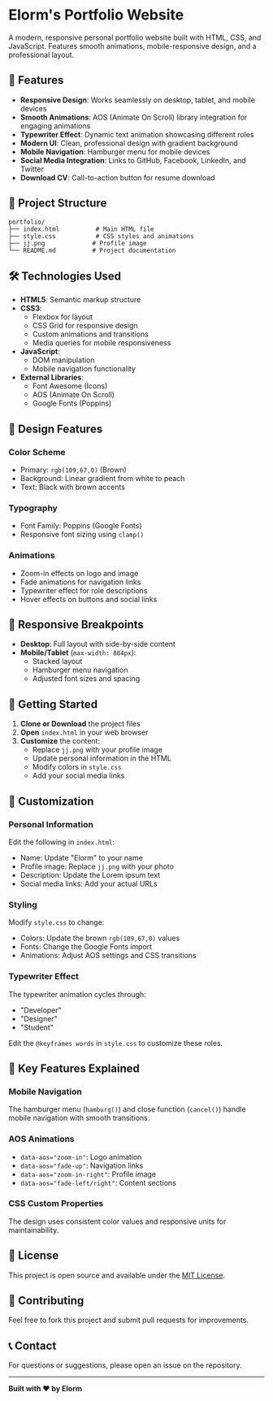 # Elorm's Portfolio Website

A modern, responsive personal portfolio website built with HTML, CSS, and JavaScript. Features smooth animations, mobile-responsive design, and a professional layout.

## 🚀 Features

- **Responsive Design**: Works seamlessly on desktop, tablet, and mobile devices
- **Smooth Animations**: AOS (Animate On Scroll) library integration for engaging animations
- **Typewriter Effect**: Dynamic text animation showcasing different roles
- **Modern UI**: Clean, professional design with gradient background
- **Mobile Navigation**: Hamburger menu for mobile devices
- **Social Media Integration**: Links to GitHub, Facebook, LinkedIn, and Twitter
- **Download CV**: Call-to-action button for resume download

## 📁 Project Structure

```
portfolio/
├── index.html          # Main HTML file
├── style.css           # CSS styles and animations
├── jj.png             # Profile image
└── README.md          # Project documentation
```

## 🛠️ Technologies Used

- **HTML5**: Semantic markup structure
- **CSS3**: 
  - Flexbox for layout
  - CSS Grid for responsive design
  - Custom animations and transitions
  - Media queries for mobile responsiveness
- **JavaScript**: 
  - DOM manipulation
  - Mobile navigation functionality
- **External Libraries**:
  - Font Awesome (Icons)
  - AOS (Animate On Scroll)
  - Google Fonts (Poppins)

## 🎨 Design Features

### Color Scheme
- Primary: `rgb(109,67,0)` (Brown)
- Background: Linear gradient from white to peach
- Text: Black with brown accents

### Typography
- Font Family: Poppins (Google Fonts)
- Responsive font sizing using `clamp()`

### Animations
- Zoom-in effects on logo and image
- Fade animations for navigation links
- Typewriter effect for role descriptions
- Hover effects on buttons and social links

## 📱 Responsive Breakpoints

- **Desktop**: Full layout with side-by-side content
- **Mobile/Tablet** (`max-width: 884px`):
  - Stacked layout
  - Hamburger menu navigation
  - Adjusted font sizes and spacing

## 🚀 Getting Started

1. **Clone or Download** the project files
2. **Open** `index.html` in your web browser
3. **Customize** the content:
   - Replace `jj.png` with your profile image
   - Update personal information in the HTML
   - Modify colors in `style.css`
   - Add your social media links

## 📝 Customization

### Personal Information
Edit the following in `index.html`:
- Name: Update "Elorm" to your name
- Profile image: Replace `jj.png` with your photo
- Description: Update the Lorem ipsum text
- Social media links: Add your actual URLs

### Styling
Modify `style.css` to change:
- Colors: Update the brown `rgb(109,67,0)` values
- Fonts: Change the Google Fonts import
- Animations: Adjust AOS settings and CSS transitions

### Typewriter Effect
The typewriter animation cycles through:
- "Developer"
- "Designer" 
- "Student"

Edit the `@keyframes words` in `style.css` to customize these roles.

## 🌟 Key Features Explained

### Mobile Navigation
The hamburger menu (`hamburg()`) and close function (`cancel()`) handle mobile navigation with smooth transitions.

### AOS Animations
- `data-aos="zoom-in"`: Logo animation
- `data-aos="fade-up"`: Navigation links
- `data-aos="zoom-in-right"`: Profile image
- `data-aos="fade-left/right"`: Content sections

### CSS Custom Properties
The design uses consistent color values and responsive units for maintainability.

## 📄 License

This project is open source and available under the [MIT License](LICENSE).

## 🤝 Contributing

Feel free to fork this project and submit pull requests for improvements.

## 📞 Contact

For questions or suggestions, please open an issue on the repository.

---

**Built with ❤️ by Elorm** 